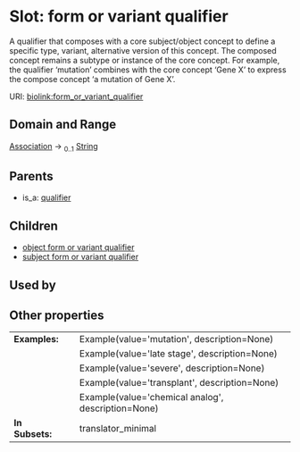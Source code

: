 
# Slot: form or variant qualifier


A qualifier that composes with a core subject/object concept to define a specific type, variant, alternative version of this concept. The composed concept remains a subtype or instance of the core concept. For example, the qualifier ‘mutation’ combines with the core concept ‘Gene X’ to express the compose concept ‘a mutation of Gene X’.

URI: [biolink:form_or_variant_qualifier](https://w3id.org/biolink/vocab/form_or_variant_qualifier)


## Domain and Range

[Association](Association.md) &#8594;  <sub>0..1</sub> [String](types/String.md)

## Parents

 *  is_a: [qualifier](qualifier.md)

## Children

 *  [object form or variant qualifier](object_form_or_variant_qualifier.md)
 *  [subject form or variant qualifier](subject_form_or_variant_qualifier.md)

## Used by


## Other properties

|  |  |  |
| --- | --- | --- |
| **Examples:** | | Example(value='mutation', description=None) |
|  | | Example(value='late stage', description=None) |
|  | | Example(value='severe', description=None) |
|  | | Example(value='transplant', description=None) |
|  | | Example(value='chemical analog', description=None) |
| **In Subsets:** | | translator_minimal |

